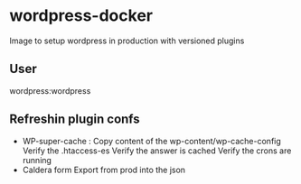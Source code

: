 # wordpress-docker
Image to setup wordpress in production with versioned plugins

## User
wordpress:wordpress

## Refreshin plugin confs
 - WP-super-cache : 
    Copy content of the wp-content/wp-cache-config
    Verify the .htaccess-es
    Verify the answer is cached
    Verify the crons are running
 - Caldera form 
    Export from prod into the json
